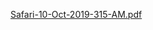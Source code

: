 [Safari-10-Oct-2019-315-AM.pdf](https://github.com/BUET-Reports/anonymous-report/files/3709921/Safari-10-Oct-2019-315-AM.pdf)
